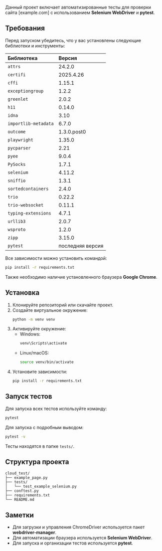 Данный проект включает автоматизированные тесты для проверки сайта [example.com] с использованием **Selenium WebDriver** и **pytest**.

## Требования

Перед запуском убедитесь, что у вас установлены следующие библиотеки и инструменты:

| Библиотека | Версия |
|:-----------|:-------|
| `attrs` | 24.2.0 |
| `certifi` | 2025.4.26 |
| `cffi` | 1.15.1 |
| `exceptiongroup` | 1.2.2 |
| `greenlet` | 2.0.2 |
| `h11` | 0.14.0 |
| `idna` | 3.10 |
| `importlib-metadata` | 6.7.0 |
| `outcome` | 1.3.0.post0 |
| `playwright` | 1.35.0 |
| `pycparser` | 2.21 |
| `pyee` | 9.0.4 |
| `PySocks` | 1.7.1 |
| `selenium` | 4.11.2 |
| `sniffio` | 1.3.1 |
| `sortedcontainers` | 2.4.0 |
| `trio` | 0.22.2 |
| `trio-websocket` | 0.11.1 |
| `typing-extensions` | 4.7.1 |
| `urllib3` | 2.0.7 |
| `wsproto` | 1.2.0 |
| `zipp` | 3.15.0 |
| `pytest` | последняя версия |

Все зависимости можно установить командой:

```bash
pip install -r requirements.txt
```

Также необходимо наличие установленного браузера **Google Chrome**.

## Установка

1. Клонируйте репозиторий или скачайте проект.
2. Создайте виртуальное окружение:
    ```bash
    python -m venv venv
    ```
3. Активируйте окружение:
    - Windows:
      ```bash
      venv\Scripts\activate
      ```
    - Linux/macOS:
      ```bash
      source venv/bin/activate
      ```
4. Установите зависимости:
    ```bash
    pip install -r requirements.txt
    ```

## Запуск тестов

Для запуска всех тестов используйте команду:

```bash
pytest
```

Для запуска с подробным выводом:

```bash
pytest -v
```

Тесты находятся в папке `tests/`.

## Структура проекта

```
cloud_test/
├── example_page.py
├── tests/
│   └── test_example_selenium.py
├── conftest.py
├── requirements.txt
└── README.md
```

## Заметки

- Для загрузки и управления ChromeDriver используется пакет **webdriver-manager**.
- Для автоматизации браузера используется **Selenium WebDriver**.
- Для запуска и организации тестов используется **pytest**.

